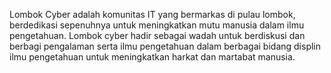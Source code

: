 Lombok Cyber adalah komunitas IT yang bermarkas di pulau lombok, berdedikasi sepenuhnya untuk meningkatkan mutu manusia dalam ilmu pengetahuan.
Lombok cyber hadir sebagai wadah untuk berdiskusi dan berbagi pengalaman serta ilmu pengetahuan dalam berbagai bidang displin ilmu pengetahuan untuk meningkatkan harkat dan martabat manusia.

